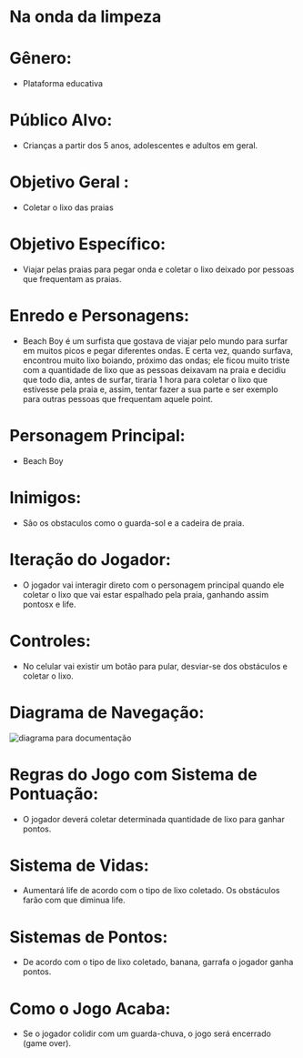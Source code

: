# Na onda da limpeza 

# Gênero:
- Plataforma educativa

# Público Alvo:
- Crianças a partir dos 5 anos, adolescentes e adultos em geral.

# Objetivo Geral :
- Coletar o lixo das praias

# Objetivo Específico:
- Viajar pelas praias para pegar onda e coletar o lixo deixado por pessoas que frequentam as praias.

# Enredo e Personagens:
- Beach Boy é um surfista que gostava de viajar pelo mundo para surfar em muitos picos e pegar diferentes ondas. E certa vez, quando surfava, encontrou muito lixo boiando, próximo das ondas; ele ficou muito triste com a quantidade de lixo que as pessoas deixavam na praia e decidiu que todo dia, antes de surfar, tiraria 1 hora para coletar o lixo que estivesse pela praia e, assim, tentar fazer a sua parte e ser exemplo para outras pessoas que frequentam aquele point.  

# Personagem Principal:
- Beach Boy

# Inimigos:
- São os obstaculos como o guarda-sol e a cadeira de praia.

# Iteração do Jogador:
- O jogador vai interagir direto com o personagem principal quando ele coletar o lixo que vai estar espalhado pela praia, ganhando assim pontosx e life.

# Controles:
- No celular vai existir um botão para pular, desviar-se dos obstáculos e coletar o lixo. 

# Diagrama de Navegação:
![diagrama para documentação](https://user-images.githubusercontent.com/53848638/65326259-6dc1dc00-db87-11e9-8889-5cc34fc0aa41.jpg)

# Regras do Jogo com Sistema de Pontuação:
- O jogador deverá coletar determinada quantidade de lixo para ganhar pontos. 

# Sistema de Vidas:
- Aumentará life de acordo com o tipo de lixo coletado. Os obstáculos farão com que diminua life. 

# Sistemas de Pontos:
- De acordo com o tipo de lixo coletado, banana, garrafa  o jogador ganha pontos. 

# Como o Jogo Acaba:
- Se o jogador colidir com um guarda-chuva, o jogo será encerrado (game over).
